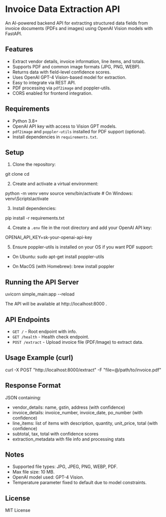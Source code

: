 # Invoice Data Extraction API

An AI-powered backend API for extracting structured data fields from invoice documents (PDFs and images) using OpenAI Vision models with FastAPI.

## Features

- Extract vendor details, invoice information, line items, and totals.
- Supports PDF and common image formats (JPG, PNG, WEBP).
- Returns data with field-level confidence scores.
- Uses OpenAI GPT-4 Vision-based model for extraction.
- Easy to integrate via REST API.
- PDF processing via `pdf2image` and poppler-utils.
- CORS enabled for frontend integration.

## Requirements

- Python 3.8+
- OpenAI API key with access to Vision GPT models.
- `pdf2image` and `poppler-utils` installed for PDF support (optional).
- Install dependencies in `requirements.txt`.

## Setup

1. Clone the repository:

git clone <repo-url>
cd <repo-directory>



2. Create and activate a virtual environment:

python -m venv venv
source venv/bin/activate # On Windows: venv\Scripts\activate


3. Install dependencies:

pip install -r requirements.txt



4. Create a `.env` file in the root directory and add your OpenAI API key:

OPENAI_API_KEY=sk-your-openai-api-key



5. Ensure poppler-utils is installed on your OS if you want PDF support:

- On Ubuntu: 
sudo apt-get install poppler-utils


- On MacOS (with Homebrew):
brew install poppler



## Running the API Server

uvicorn simple_main:app --reload


The API will be available at http://localhost:8000 .

## API Endpoints

- `GET /` - Root endpoint with info.
- `GET /health` - Health check endpoint.
- `POST /extract` - Upload invoice file (PDF/Image) to extract data.

## Usage Example (curl)

curl -X POST "http://localhost:8000/extract" -F "file=@/path/to/invoice.pdf"


## Response Format

JSON containing:

- vendor_details: name, gstin, address (with confidence)
- invoice_details: invoice_number, invoice_date, po_number (with confidence)
- line_items: list of items with description, quantity, unit_price, total (with confidence)
- subtotal, tax, total with confidence scores
- extraction_metadata with file info and processing stats

## Notes

- Supported file types: JPG, JPEG, PNG, WEBP, PDF.
- Max file size: 10 MB.
- OpenAI model used: GPT-4 Vision.
- Temperature parameter fixed to default due to model constraints.

## License

MIT License

